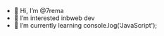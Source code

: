 - 👋 Hi, I’m @7rema
- 👀 I’m interested inbweb dev
- 🌱 I’m currently learning console.log('JavaScript');
